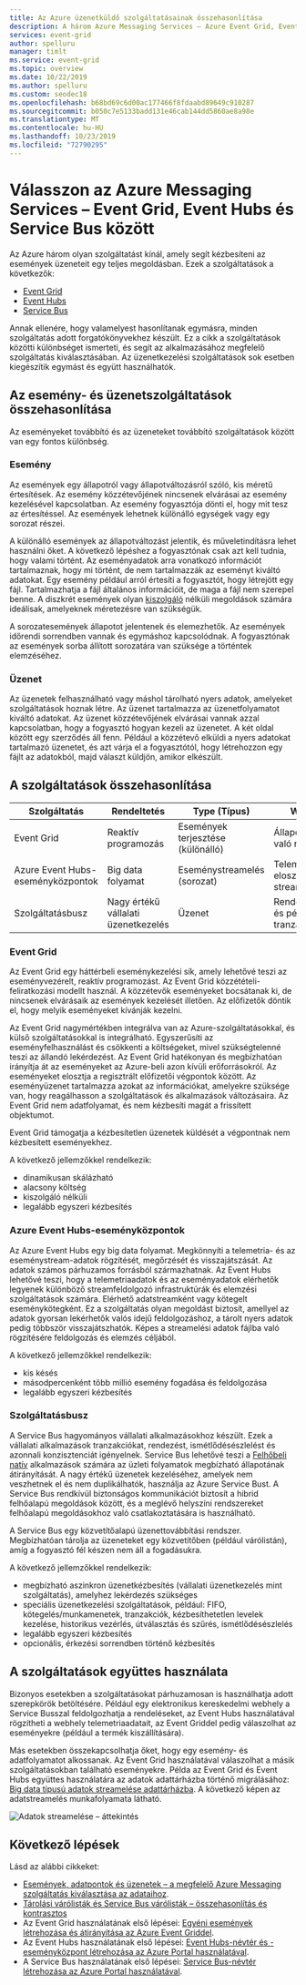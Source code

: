 ```yaml
---
title: Az Azure üzenetküldő szolgáltatásainak összehasonlítása
description: A három Azure Messaging Services – Azure Event Grid, Event Hubs és Service Bus ismertetése. Javaslat a megfelelő szolgáltatás használatára különböző forgatókönyvek esetén.
services: event-grid
author: spelluru
manager: timlt
ms.service: event-grid
ms.topic: overview
ms.date: 10/22/2019
ms.author: spelluru
ms.custom: seodec18
ms.openlocfilehash: b68bd69c6d00ac177466f8fdaabd89649c910287
ms.sourcegitcommit: b050c7e5133badd131e46cab144dd5860ae8a98e
ms.translationtype: MT
ms.contentlocale: hu-HU
ms.lasthandoff: 10/23/2019
ms.locfileid: "72790295"
---
```

# <a name="choose-between-azure-messaging-services---event-grid-event-hubs-and-service-bus"></a>Válasszon az Azure Messaging Services – Event Grid, Event Hubs és Service Bus között

Az Azure három olyan szolgáltatást kínál, amely segít kézbesíteni az események üzeneteit egy teljes megoldásban. Ezek a szolgáltatások a következők:

* [Event Grid](/azure/event-grid/)
* [Event Hubs](/azure/event-hubs/)
* [Service Bus](/azure/service-bus-messaging/)

Annak ellenére, hogy valamelyest hasonlítanak egymásra, minden szolgáltatás adott forgatókönyvekhez készült. Ez a cikk a szolgáltatások közötti különbséget ismerteti, és segít az alkalmazásához megfelelő szolgáltatás kiválasztásában. Az üzenetkezelési szolgáltatások sok esetben kiegészítik egymást és együtt használhatók.

## <a name="event-vs-message-services"></a>Az esemény- és üzenetszolgáltatások összehasonlítása

Az eseményeket továbbító és az üzeneteket továbbító szolgáltatások között van egy fontos különbség.

### <a name="event"></a>Esemény

Az események egy állapotról vagy állapotváltozásról szóló, kis méretű értesítések. Az esemény közzétevőjének nincsenek elvárásai az esemény kezelésével kapcsolatban. Az esemény fogyasztója dönti el, hogy mit tesz az értesítéssel. Az események lehetnek különálló egységek vagy egy sorozat részei.

A különálló események az állapotváltozást jelentik, és műveletindításra lehet használni őket. A következő lépéshez a fogyasztónak csak azt kell tudnia, hogy valami történt. Az eseményadatok arra vonatkozó információt tartalmaznak, hogy mi történt, de nem tartalmazzák az eseményt kiváltó adatokat. Egy esemény például arról értesíti a fogyasztót, hogy létrejött egy fájl. Tartalmazhatja a fájl általános információit, de maga a fájl nem szerepel benne. A diszkrét események olyan [kiszolgáló](https://azure.com/serverless) nélküli megoldások számára ideálisak, amelyeknek méretezésre van szükségük.

A sorozatesemények állapotot jelentenek és elemezhetők. Az események időrendi sorrendben vannak és egymáshoz kapcsolódnak. A fogyasztónak az események sorba állított sorozatára van szüksége a történtek elemzéséhez.

### <a name="message"></a>Üzenet

Az üzenetek felhasználható vagy máshol tárolható nyers adatok, amelyeket szolgáltatások hoznak létre. Az üzenet tartalmazza az üzenetfolyamatot kiváltó adatokat. Az üzenet közzétevőjének elvárásai vannak azzal kapcsolatban, hogy a fogyasztó hogyan kezeli az üzenetet. A két oldal között egy szerződés áll fenn. Például a közzétevő elküldi a nyers adatokat tartalmazó üzenetet, és azt várja el a fogyasztótól, hogy létrehozzon egy fájlt az adatokból, majd választ küldjön, amikor elkészült.

## <a name="comparison-of-services"></a>A szolgáltatások összehasonlítása

| Szolgáltatás | Rendeltetés | Type (Típus) | When to use |
| ------- | ------- | ---- | ----------- |
| Event Grid | Reaktív programozás | Események terjesztése (különálló) | Állapotváltozásokra való reakció |
| Azure Event Hubs-eseményközpontok | Big data folyamat | Eseménystreamelés (sorozat) | Telemetria és elosztott adatok streamelése |
| Szolgáltatásbusz | Nagy értékű vállalati üzenetkezelés | Üzenet | Rendelésfeldolgozás és pénzügyi tranzakciók |

### <a name="event-grid"></a>Event Grid

Az Event Grid egy háttérbeli eseménykezelési sík, amely lehetővé teszi az eseményvezérelt, reaktív programozást. Az Event Grid közzétételi-feliratkozási modellt használ. A közzétevők eseményeket bocsátanak ki, de nincsenek elvárásaik az események kezelését illetően. Az előfizetők döntik el, hogy melyik eseményeket kívánják kezelni.

Az Event Grid nagymértékben integrálva van az Azure-szolgáltatásokkal, és külső szolgáltatásokkal is integrálható. Egyszerűsíti az eseményfelhasználást és csökkenti a költségeket, mivel szükségtelenné teszi az állandó lekérdezést. Az Event Grid hatékonyan és megbízhatóan irányítja át az eseményeket az Azure-beli azon kívüli erőforrásokról. Az eseményeket elosztja a regisztrált előfizetői végpontok között. Az eseményüzenet tartalmazza azokat az információkat, amelyekre szüksége van, hogy reagálhasson a szolgáltatások és alkalmazások változásaira. Az Event Grid nem adatfolyamat, és nem kézbesíti magát a frissített objektumot.

Event Grid támogatja a kézbesítetlen üzenetek küldését a végpontnak nem kézbesített eseményekhez.

A következő jellemzőkkel rendelkezik:

* dinamikusan skálázható
* alacsony költség
* kiszolgáló nélküli
* legalább egyszeri kézbesítés

### <a name="event-hubs"></a>Azure Event Hubs-eseményközpontok

Az Azure Event Hubs egy big data folyamat. Megkönnyíti a telemetria- és az eseménystream-adatok rögzítését, megőrzését és visszajátszását. Az adatok számos párhuzamos forrásból származhatnak. Az Event Hubs lehetővé teszi, hogy a telemetriaadatok és az eseményadatok elérhetők legyenek különböző streamfeldolgozó infrastruktúrák és elemzési szolgáltatások számára. Elérhető adatstreamként vagy kötegelt eseménykötegként. Ez a szolgáltatás olyan megoldást biztosít, amellyel az adatok gyorsan lekérhetők valós idejű feldolgozáshoz, a tárolt nyers adatok pedig többször visszajátszhatók. Képes a streamelési adatok fájlba való rögzítésére feldolgozás és elemzés céljából.

A következő jellemzőkkel rendelkezik:

* kis késés
* másodpercenként több millió esemény fogadása és feldolgozása
* legalább egyszeri kézbesítés

### <a name="service-bus"></a>Szolgáltatásbusz

A Service Bus hagyományos vállalati alkalmazásokhoz készült. Ezek a vállalati alkalmazások tranzakciókat, rendezést, ismétlődésészlelést és azonnali konzisztenciát igényelnek. Service Bus lehetővé teszi a [Felhőbeli natív](https://azure.microsoft.com/overview/cloudnative/) alkalmazások számára az üzleti folyamatok megbízható állapotának átirányítását. A nagy értékű üzenetek kezeléséhez, amelyek nem veszhetnek el és nem duplikálhatók, használja az Azure Service Bust. A Service Bus rendkívül biztonságos kommunikációt biztosít a hibrid felhőalapú megoldások között, és a meglévő helyszíni rendszereket felhőalapú megoldásokhoz való csatlakoztatására is használható.

A Service Bus egy közvetítőalapú üzenettovábbítási rendszer. Megbízhatóan tárolja az üzeneteket egy közvetítőben (például várólistán), amíg a fogyasztó fél készen nem áll a fogadásukra.

A következő jellemzőkkel rendelkezik:

* megbízható aszinkron üzenetkézbesítés (vállalati üzenetkezelés mint szolgáltatás), amelyhez lekérdezés szükséges
* speciális üzenetkezelési szolgáltatások, például: FIFO, kötegelés/munkamenetek, tranzakciók, kézbesíthetetlen levelek kezelése, historikus vezérlés, útválasztás és szűrés, ismétlődésészlelés
* legalább egyszeri kézbesítés
* opcionális, érkezési sorrendben történő kézbesítés

## <a name="use-the-services-together"></a>A szolgáltatások együttes használata

Bizonyos esetekben a szolgáltatásokat párhuzamosan is használhatja adott szerepkörök betöltésére. Például egy elektronikus kereskedelmi webhely a Service Busszal feldolgozhatja a rendeléseket, az Event Hubs használatával rögzítheti a webhely telemetriaadatait, az Event Griddel pedig válaszolhat az eseményekre (például a termék kiszállítására).

Más esetekben összekapcsolhatja őket, hogy egy esemény- és adatfolyamatot alkossanak. Az Event Grid használatával válaszolhat a másik szolgáltatásokban található eseményekre. Példa az Event Grid és Event Hubs együttes használatára az adatok adattárházba történő migrálásához: [Big data típusú adatok streamelése adattárházba](event-grid-event-hubs-integration.md). A következő képen az adatstreamelés munkafolyamata látható.

![Adatok streamelése – áttekintés](./media/compare-messaging-services/overview.png)

## <a name="next-steps"></a>Következő lépések
Lásd az alábbi cikkeket: 

- [Események, adatpontok és üzenetek – a megfelelő Azure Messaging szolgáltatás kiválasztása az adataihoz](https://azure.microsoft.com/blog/events-data-points-and-messages-choosing-the-right-azure-messaging-service-for-your-data/).
- [Tárolási várólisták és Service Bus várólisták – összehasonlítás és kontrasztos](../service-bus-messaging/service-bus-azure-and-service-bus-queues-compared-contrasted.md)
- Az Event Grid használatának első lépései: [Egyéni események létrehozása és átirányítása az Azure Event Griddel](custom-event-quickstart.md).
- Az Event Hubs használatának első lépései: [Event Hubs-névtér és -eseményközpont létrehozása az Azure Portal használatával](../event-hubs/event-hubs-create.md).
- A Service Bus használatának első lépései: [Service Bus-névtér létrehozása az Azure Portal használatával](../service-bus-messaging/service-bus-create-namespace-portal.md).
